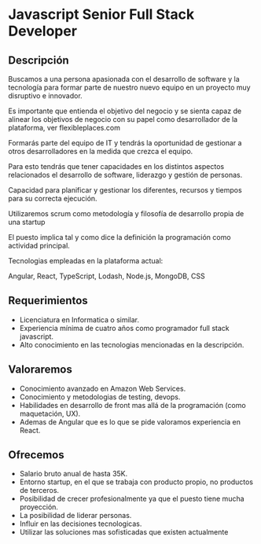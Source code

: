 # Javascript Senior Full Stack Developer

## Descripción

Buscamos a una persona apasionada con el desarrollo de software y la tecnología para formar parte de nuestro nuevo equipo en un proyecto muy disruptivo e innovador.

Es importante que entienda el objetivo del negocio y se sienta capaz de alinear los objetivos de negocio con su papel como desarrollador de la plataforma, ver flexibleplaces.com

Formarás parte del equipo de IT y tendrás la oportunidad de gestionar a otros desarrolladores en la medida que crezca el equipo.

Para esto tendrás que tener capacidades en los distintos aspectos relacionados el desarrollo de software, liderazgo y gestión de personas.

Capacidad para planificar y gestionar los diferentes, recursos y tiempos para su correcta ejecución.

Utilizaremos scrum como metodología y filosofía de desarrollo propia de una startup

El puesto implica tal y como dice la definición la programación como actividad principal.

Tecnologias empleadas en la plataforma actual:

Angular, React, TypeScript, Lodash, Node.js, MongoDB, CSS


## Requerimientos

* Licenciatura en Informatica o similar.
* Experiencia mínima de cuatro años como programador full stack javascript.
* Alto conocimiento en las tecnologias mencionadas en la descripción.

## Valoraremos

* Conocimiento avanzado en Amazon Web Services.
* Conocimiento y metodologias de testing, devops.
* Habilidades en desarrollo de front mas allá de la programación (como maquetación, UX).
* Ademas de Angular que es lo que se pide valoramos experiencia en React.

## Ofrecemos

* Salario bruto anual de hasta 35K.
* Entorno startup, en el que se trabaja con producto propio, no productos de terceros.
* Posibilidad de crecer profesionalmente ya que el puesto tiene mucha proyección.
* La posibilidad de liderar personas.
* Influir en las decisiones tecnologicas.
* Utilizar las soluciones mas sofisticadas que existen actualmente 
